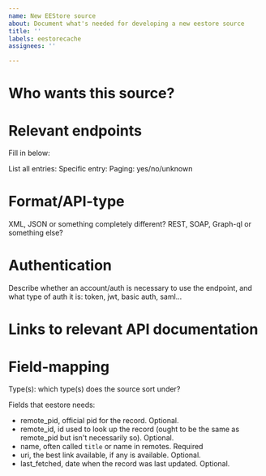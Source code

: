 ```yaml
---
name: New EEStore source
about: Document what's needed for developing a new eestore source
title: ''
labels: eestorecache
assignees: ''

---
```


# Who wants this source?

# Relevant endpoints

Fill in below:

List all entries:
Specific entry:
Paging: yes/no/unknown

# Format/API-type

XML, JSON or something completely different? REST, SOAP, Graph-ql or something else?

# Authentication

Describe whether an account/auth is necessary to use the endpoint, and what type of auth it is: token, jwt, basic auth, saml...

# Links to relevant API documentation

# Field-mapping

Type(s): which type(s) does the source sort under?

Fields that eestore needs:

* remote_pid, official pid for the record. Optional.
* remote_id, id used to look up the record (ought to be the same as remote_pid but isn't necessarily so). Optional.
* name, often called `title` or name in remotes. Required
* uri, the best link available, if any is available. Optional.
* last_fetched, date when the record was last updated. Optional.

